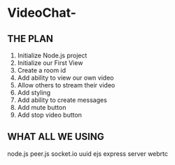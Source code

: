# VideoChat-

THE PLAN
--------------------------------------
1. Initialize Node.js project
2. Initialize our First View
3. Create a room id
4. Add ability to view our own video
5. Allow others to stream their video
6. Add styling
7. Add ability to create messages
8. Add mute button
9. Add stop video button

WHAT ALL WE USING
---------------------------------------
node.js
peer.js
socket.io
uuid
ejs
express server
webrtc
